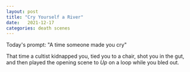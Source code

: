 ```yaml
---
layout: post
title: "Cry Yourself a River"
date:   2021-12-17
categories: death scenes
---
```

Today's prompt: "A time someone made you cry"

That time a cultist kidnapped you, tied you to a chair, shot you in the gut, and then played the opening scene to _Up_ on a loop while you bled out.
